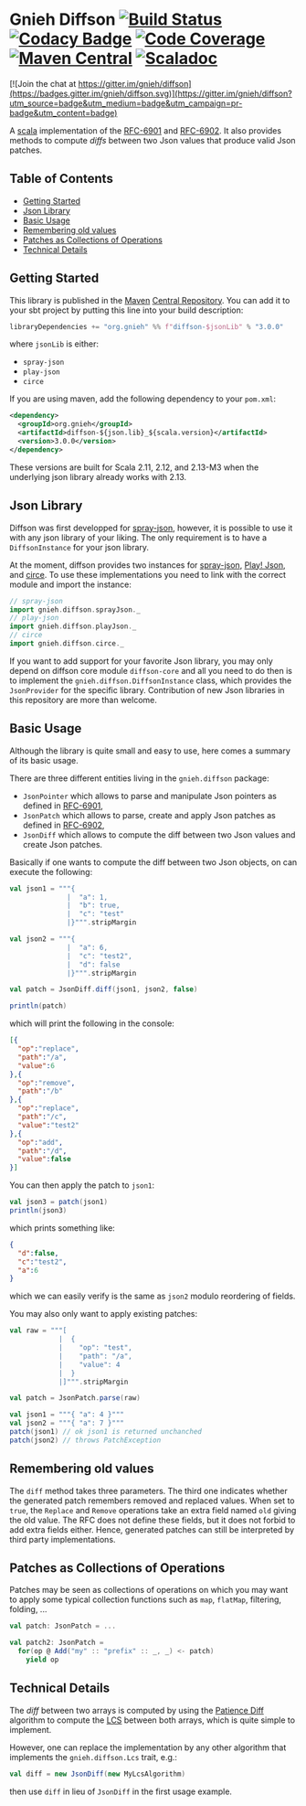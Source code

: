 Gnieh Diffson [![Build Status](https://travis-ci.org/gnieh/diffson.png)](https://travis-ci.org/gnieh/diffson) [![Codacy Badge](https://api.codacy.com/project/badge/Grade/9892e2c968974ecb951d21969adbadaa)](https://www.codacy.com/app/satabin/diffson?utm_source=github.com&amp;utm_medium=referral&amp;utm_content=gnieh/diffson&amp;utm_campaign=Badge_Grade) [![Code Coverage](https://codecov.io/github/gnieh/diffson/coverage.svg?branch=master)](https://codecov.io/github/gnieh/diffson?branch=master) [![Maven Central](https://img.shields.io/maven-central/v/org.gnieh/diffson-core_2.11.svg)](https://maven-badges.herokuapp.com/maven-central/org.gnieh/diffson-core_2.11) [![Scaladoc](https://javadoc.io/badge/org.gnieh/diffson-core_2.12.svg)](https://javadoc.io/doc/org.gnieh/diffson-core_2.12)
=============

[![Join the chat at https://gitter.im/gnieh/diffson](https://badges.gitter.im/gnieh/diffson.svg)](https://gitter.im/gnieh/diffson?utm_source=badge&utm_medium=badge&utm_campaign=pr-badge&utm_content=badge)

A [scala][6] implementation of the [RFC-6901][1] and [RFC-6902][2].
It also provides methods to compute _diffs_ between two Json values that produce valid Json patches.

<!-- START doctoc generated TOC please keep comment here to allow auto update -->
<!-- DON'T EDIT THIS SECTION, INSTEAD RE-RUN doctoc TO UPDATE -->
## Table of Contents

- [Getting Started](#getting-started)
- [Json Library](#json-library)
- [Basic Usage](#basic-usage)
- [Remembering old values](#remembering-old-values)
- [Patches as Collections of Operations](#patches-as-collections-of-operations)
- [Technical Details](#technical-details)

<!-- END doctoc generated TOC please keep comment here to allow auto update -->

Getting Started
---------------

This library is published in the [Maven][7] [Central Repository][8].
You can add it to your sbt project by putting this line into your build description:
```scala
libraryDependencies += "org.gnieh" %% f"diffson-$jsonLib" % "3.0.0"
```

where `jsonLib` is either:

 - `spray-json`
 - `play-json`
 - `circe`

If you are using maven, add the following dependency to your `pom.xml`:
```xml
<dependency>
  <groupId>org.gnieh</groupId>
  <artifactId>diffson-${json.lib}_${scala.version}</artifactId>
  <version>3.0.0</version>
</dependency>
```

These versions are built for Scala 2.11, 2.12, and 2.13-M3 when the underlying json library already works with 2.13.

Json Library
------------

Diffson was first developped for [spray-json][3], however, it is possible to use it with any json library of your liking.
The only requirement is to have a `DiffsonInstance` for your json library.

At the moment, diffson provides two instances for [spray-json][3], [Play! Json][9], and [circe][10].
To use these implementations you need to link with the correct module and import the instance:

```scala
// spray-json
import gnieh.diffson.sprayJson._
// play-json
import gnieh.diffson.playJson._
// circe
import gnieh.diffson.circe._
```

If you want to add support for your favorite Json library, you may only depend on diffson core module `diffson-core` and all you need to do then is to implement the `gnieh.diffson.DiffsonInstance` class, which provides the `JsonProvider` for the specific library. Contribution of new Json libraries in this repository are more than welcome.

Basic Usage
-----------

Although the library is quite small and easy to use, here comes a summary of its basic usage.

There are three different entities living in the `gnieh.diffson` package:
 - `JsonPointer` which allows to parse and manipulate Json pointers as defined in [RFC-6901][1],
 - `JsonPatch` which allows to parse, create and apply Json patches as defined in [RFC-6902][2],
 - `JsonDiff` which allows to compute the diff between two Json values and create Json patches.

Basically if one wants to compute the diff between two Json objects, on can execute the following:
```scala
val json1 = """{
              |  "a": 1,
              |  "b": true,
              |  "c": "test"
              |}""".stripMargin

val json2 = """{
              |  "a": 6,
              |  "c": "test2",
              |  "d": false
              |}""".stripMargin

val patch = JsonDiff.diff(json1, json2, false)

println(patch)
```
which will print the following in the console:
```json
[{
  "op":"replace",
  "path":"/a",
  "value":6
},{
  "op":"remove",
  "path":"/b"
},{
  "op":"replace",
  "path":"/c",
  "value":"test2"
},{
  "op":"add",
  "path":"/d",
  "value":false
}]
```
You can then apply the patch to `json1`:
```scala
val json3 = patch(json1)
println(json3)
```

which prints something like:
```json
{
  "d":false,
  "c":"test2",
  "a":6
}
```
which we can easily verify is the same as `json2` modulo reordering of fields.

You may also only want to apply existing patches:
```scala
val raw = """[
            |  {
            |    "op": "test",
            |    "path": "/a",
            |    "value": 4
            |  }
            |]""".stripMargin

val patch = JsonPatch.parse(raw)

val json1 = """{ "a": 4 }"""
val json2 = """{ "a": 7 }"""
patch(json1) // ok json1 is returned unchanched
patch(json2) // throws PatchException
```

Remembering old values
----------------------

The `diff` method takes three parameters. The third one indicates whether the generated patch remembers removed and replaced values.
When set to `true`, the `Replace` and `Remove` operations take an extra field named `old` giving the old value.
The RFC does not define these fields, but it does not forbid to add extra fields either. Hence, generated patches can still be interpreted by third party implementations.

Patches as Collections of Operations
------------------------------------

Patches may be seen as collections of operations on which you may want to apply some typical collection functions such as `map`, `flatMap`, filtering, folding, ...

```scala
val patch: JsonPatch = ...

val patch2: JsonPatch =
  for(op @ Add("my" :: "prefix" :: _, _) <- patch)
    yield op
```

Technical Details
-----------------

The _diff_ between two arrays is computed by using the [Patience Diff][4] algorithm to compute the [LCS][5] between both arrays, which is quite simple to implement.

However, one can replace the implementation by any other algorithm that implements the `gnieh.diffson.Lcs` trait, e.g.:
```scala
val diff = new JsonDiff(new MyLcsAlgorithm)
```

then use `diff` in lieu of `JsonDiff` in the first usage example.

[1]: http://tools.ietf.org/html/rfc6901
[2]: http://tools.ietf.org/html/rfc6902
[3]: https://github.com/spray/spray-json
[4]: http://alfedenzo.livejournal.com/170301.html
[5]: https://en.wikipedia.org/wiki/Longest_common_subsequence_problem
[6]: http://scala-lang.org
[7]: http://maven.apache.org/
[8]: http://search.maven.org/
[9]: https://www.playframework.com/documentation/latest/ScalaJson
[10]: https://circe.github.io/circe/
